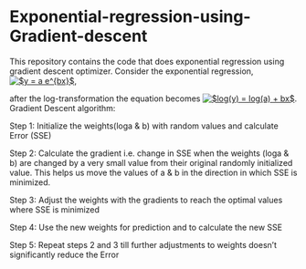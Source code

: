 # Exponential-regression-using-Gradient-descent
This repository contains the code that does exponential regression using gradient descent optimizer. 
Consider the exponential regression, 
<a href="https://www.codecogs.com/eqnedit.php?latex=$y&space;=&space;a&space;e^{bx}$" target="_blank"><img src="https://latex.codecogs.com/gif.latex?$y&space;=&space;a&space;e^{bx}$" title="$y = a e^{bx}$" /></a>,

after the log-transformation the equation becomes <a href="https://www.codecogs.com/eqnedit.php?latex=$log(y)&space;=&space;log(a)&space;&plus;&space;bx$" target="_blank"><img src="https://latex.codecogs.com/gif.latex?$log(y)&space;=&space;log(a)&space;&plus;&space;bx$" title="$log(y) = log(a) + bx$" /></a>.
Gradient Descent algorithm:

Step 1: Initialize the weights(loga & b) with random values and calculate Error (SSE)

Step 2: Calculate the gradient i.e. change in SSE when the weights (loga & b) are changed by a very small value from their original randomly initialized value. This helps us move the values of a & b in the direction in which SSE is minimized.

Step 3: Adjust the weights with the gradients to reach the optimal values where SSE is minimized

Step 4: Use the new weights for prediction and to calculate the new SSE

Step 5: Repeat steps 2 and 3 till further adjustments to weights doesn’t significantly reduce the Error
